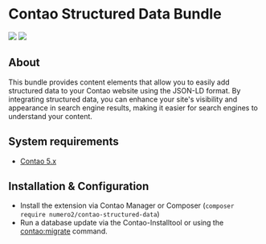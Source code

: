 Contao Structured Data Bundle
====================

[![](https://img.shields.io/packagist/v/numero2/contao-structured-data.svg?style=flat-square)](https://packagist.org/packages/numero2/contao-structured-data) [![](https://img.shields.io/badge/License-LGPL%20v3-blue.svg?style=flat-square)](http://www.gnu.org/licenses/lgpl-3.0)


## About

This bundle provides content elements that allow you to easily add structured data to your Contao website using the JSON-LD format. By integrating structured data, you can enhance your site's visibility and appearance in search engine results, making it easier for search engines to understand your content.


## System requirements

* [Contao 5.x](https://github.com/contao/contao)


## Installation & Configuration

* Install the extension via Contao Manager or Composer (`composer require numero2/contao-structured-data`)
* Run a database update via the Contao-Installtool or using the [contao:migrate](https://docs.contao.org/dev/reference/commands/) command.